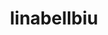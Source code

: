 ---
title: linabellbiu
github: https://github.com/linabellbiu
mode: light
transition: 1s
score: 70.8
archetype:
- Little Bit of Everything
---